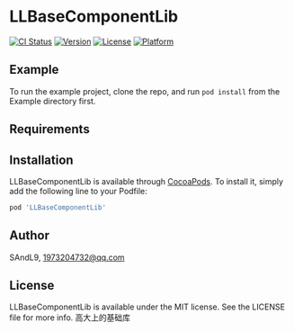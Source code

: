 # LLBaseComponentLib

[![CI Status](https://img.shields.io/travis/SAndL9/LLBaseComponentLib.svg?style=flat)](https://travis-ci.org/SAndL9/LLBaseComponentLib)
[![Version](https://img.shields.io/cocoapods/v/LLBaseComponentLib.svg?style=flat)](https://cocoapods.org/pods/LLBaseComponentLib)
[![License](https://img.shields.io/cocoapods/l/LLBaseComponentLib.svg?style=flat)](https://cocoapods.org/pods/LLBaseComponentLib)
[![Platform](https://img.shields.io/cocoapods/p/LLBaseComponentLib.svg?style=flat)](https://cocoapods.org/pods/LLBaseComponentLib)

## Example

To run the example project, clone the repo, and run `pod install` from the Example directory first.

## Requirements

## Installation

LLBaseComponentLib is available through [CocoaPods](https://cocoapods.org). To install
it, simply add the following line to your Podfile:

```ruby
pod 'LLBaseComponentLib'
```

## Author

SAndL9, 1973204732@qq.com

## License

LLBaseComponentLib is available under the MIT license. See the LICENSE file for more info.
高大上的基础库
